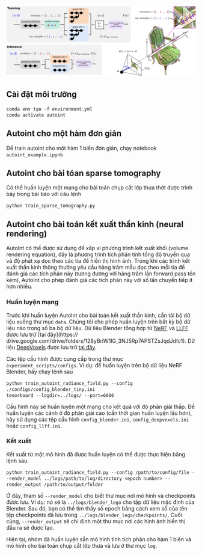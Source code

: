 <img src='imgs/rendering.jpg'/>

## Cài đặt môi trường 
```
conda env tạo -f environment.yml
conda activate autoint
```

## Autoint cho một hàm đơn giản 
Để train autoint cho một hàm 1 biến đơn giản, chạy notebook `autoint_example.ipynb` 

## Autoint cho bài tóan sparse tomography
Có thể huấn luyện một mạng cho bài toán chụp cắt lớp thưa thớt được trình bày trong bài báo với câu lệnh 

```
python train_sparse_tomography.py
```
## Autoint cho bài toán kết xuất thần kinh (neural rendering) 

AutoInt có thể được sử dụng để xấp xỉ phương trình kết xuất khối (volume rendering equation), đây là phương trình tích phân tính tổng độ truyền qua và độ phát xạ dọc theo các tia để hiển thị hình ảnh. Trong khi các trình kết xuất thần kinh thông thường yêu cầu hàng trăm mẫu dọc theo mỗi tia để đánh giá các tích phân này (tương đương với hàng trăm lần forward pass tốn kém), AutoInt cho phép đánh giá các tích phân này với số lần chuyển tiếp ít hơn nhiều.

### Huấn luyện mạng 

Trước khi huấn luyện AutoInt cho bài toán kết xuất thần kinh, cần tải bộ dữ liệu xuống thư mục `data`. Chúng tôi cho phép huấn luyện trên bất kỳ bộ dữ liệu nào trong số ba bộ dữ liệu. Dữ liệu Blender tổng hợp từ [NeRF](https://github.com/bmild/nerf) và [LLFF](https://github.com/Fyusion/LLFF) được lưu trữ [tại đây](https:// drive.google.com/drive/folders/128yBriW1IG_3NJ5Rp7APSTZsJqdJdfc1). Dữ liệu [DeepVoxels](https://github.com/vsitzmann/deepvoxels) được lưu trữ [tại đây](https://drive.google.com/open?id=1lUvJWB6oFtT8EQ_NzBrXnmi25BufxRfl).

Các tệp cấu hình được cung cấp trong thư mục `experiment_scripts/configs`. Ví dụ: để huấn luyện trên bộ dữ liệu NeRF Blender, hãy chạy lệnh sau 
```
python train_autoint_radiance_field.py --config ./configs/config_blender_tiny.ini
tenorboard --logdir=../logs/ --port=6006
```

Cấu hình này sẽ huấn luyện một mạng cho kết quả với độ phân giải thấp. Để huấn luyện các cảnh ở độ phân giải cao (cần thời gian huấn luyện lâu hơn), hãy sử dụng các tệp cấu hình `config_blender.ini`, `config_deepvoxels.ini` hoặc `config_llff.ini`.

### Kết xuất

Kết xuất từ một mô hình đã được huấn luyện có thể được thực hiện bằng lệnh sau.
```
python train_autoint_radiance_field.py --config /path/to/config/file --render_model ../logs/path/to/log/directory <epoch number> --render_output /path/to/output/folder
```

Ở đây, tham số `--render_model` cho biết thư mục nơi mô hình và checkpoints được lưu. Ví dụ: nó sẽ là `../logs/blender_lego` cho tập dữ liệu mặc định của Blender. Sau đó, bạn có thể tìm thấy số epoch bằng cách xem số của tên tệp checkpoints đã lưu trong `../logs/blender_lego/checkpoints/`. Cuối cùng, `--render_output` sẽ chỉ định một thư mục nơi các hình ảnh hiển thị đầu ra sẽ được tạo.

Hiện tại, nhóm đã huấn luyện sẵn mô hình tính tích phân cho hàm 1 biến và mô hình cho bài toán chụp cắt lớp thưa và lưu ở thư mục `log`. 